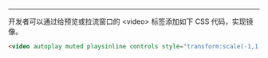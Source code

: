 <Title>Web 平台，Express 如何设置镜像模式？</Title>



- - - 

开发者可以通过给预览或拉流窗口的 \<video> 标签添加如下 CSS 代码，实现镜像。

```html
<video autoplay muted playsinline controls style="transform:scale(-1,1);"></video>
```
